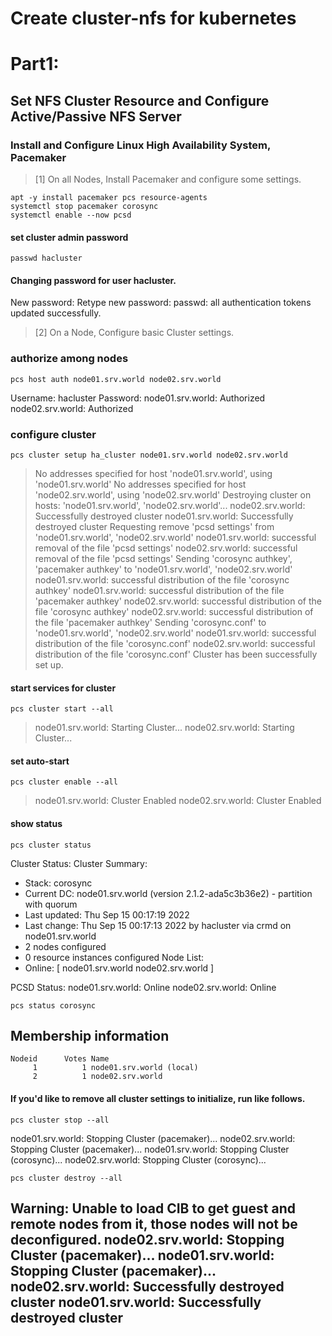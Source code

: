 # Create cluster-nfs for kubernetes
# Part1:
## Set NFS Cluster Resource and Configure Active/Passive NFS Server

### Install and Configure Linux High Availability System, Pacemaker
> [1]	On all Nodes, Install Pacemaker and configure some settings.
```
apt -y install pacemaker pcs resource-agents
systemctl stop pacemaker corosync
systemctl enable --now pcsd
```
#### set cluster admin password
```
passwd hacluster
```
#### Changing password for user hacluster.
New password:
Retype new password:
passwd: all authentication tokens updated successfully.

> [2]	On a Node, Configure basic Cluster settings.
### authorize among nodes
```
pcs host auth node01.srv.world node02.srv.world
```
Username: hacluster
Password:
node01.srv.world: Authorized
node02.srv.world: Authorized
### configure cluster
```
pcs cluster setup ha_cluster node01.srv.world node02.srv.world
```
> No addresses specified for host 'node01.srv.world', using 'node01.srv.world'
No addresses specified for host 'node02.srv.world', using 'node02.srv.world'
Destroying cluster on hosts: 'node01.srv.world', 'node02.srv.world'...
node02.srv.world: Successfully destroyed cluster
node01.srv.world: Successfully destroyed cluster
Requesting remove 'pcsd settings' from 'node01.srv.world', 'node02.srv.world'
node01.srv.world: successful removal of the file 'pcsd settings'
node02.srv.world: successful removal of the file 'pcsd settings'
Sending 'corosync authkey', 'pacemaker authkey' to 'node01.srv.world', 'node02.srv.world'
node01.srv.world: successful distribution of the file 'corosync authkey'
node01.srv.world: successful distribution of the file 'pacemaker authkey'
node02.srv.world: successful distribution of the file 'corosync authkey'
node02.srv.world: successful distribution of the file 'pacemaker authkey'
Sending 'corosync.conf' to 'node01.srv.world', 'node02.srv.world'
node01.srv.world: successful distribution of the file 'corosync.conf'
node02.srv.world: successful distribution of the file 'corosync.conf'
Cluster has been successfully set up.

#### start services for cluster
```
pcs cluster start --all
```
> node01.srv.world: Starting Cluster...
> node02.srv.world: Starting Cluster...
#### set auto-start
```
pcs cluster enable --all
```
> node01.srv.world: Cluster Enabled
> node02.srv.world: Cluster Enabled
#### show status
```
pcs cluster status
```
Cluster Status:
 Cluster Summary:
   * Stack: corosync
   * Current DC: node01.srv.world (version 2.1.2-ada5c3b36e2) - partition with quorum
   * Last updated: Thu Sep 15 00:17:19 2022
   * Last change:  Thu Sep 15 00:17:13 2022 by hacluster via crmd on node01.srv.world
   * 2 nodes configured
   * 0 resource instances configured
 Node List:
   * Online: [ node01.srv.world node02.srv.world ]

PCSD Status:
  node01.srv.world: Online
  node02.srv.world: Online
```
pcs status corosync
```
Membership information
----------------------
    Nodeid      Votes Name
         1          1 node01.srv.world (local)
         2          1 node02.srv.world

#### If you'd like to remove all cluster settings to initialize, run like follows.
```
pcs cluster stop --all
```
node01.srv.world: Stopping Cluster (pacemaker)...
node02.srv.world: Stopping Cluster (pacemaker)...
node01.srv.world: Stopping Cluster (corosync)...
node02.srv.world: Stopping Cluster (corosync)...
```
pcs cluster destroy --all
```
Warning: Unable to load CIB to get guest and remote nodes from it, those nodes will not be deconfigured.
node02.srv.world: Stopping Cluster (pacemaker)...
node01.srv.world: Stopping Cluster (pacemaker)...
node02.srv.world: Successfully destroyed cluster
node01.srv.world: Successfully destroyed cluster
------------------------------------------------------------------------------------------

